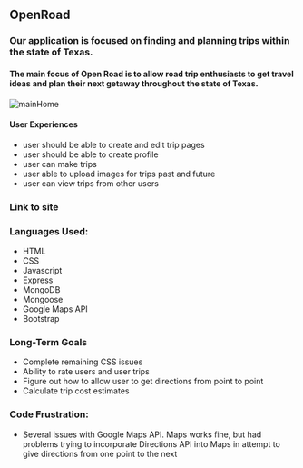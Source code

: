 ## OpenRoad

### Our application is focused on finding and planning trips within the state of Texas. 
#### The main focus of Open Road is to allow road trip enthusiasts to get travel ideas and plan their next getaway throughout the state of Texas.

![mainHome](images/mainHome.png)

#### User Experiences
- user should be able to create and edit trip pages
- user should be able to create profile  
- user can make trips  
- user able to upload images for trips past and future
- user can view trips from other users

### Link to site


### Languages Used:
- HTML
- CSS
- Javascript
- Express
- MongoDB
- Mongoose
- Google Maps API
- Bootstrap

### Long-Term Goals 
- Complete remaining CSS issues
- Ability to rate users and user trips 
- Figure out how to allow user to get directions from point to point
- Calculate trip cost estimates

### Code Frustration:
- Several issues with Google Maps API. Maps works fine, but had problems trying to incorporate Directions API into Maps in attempt to give directions from one point to the next




